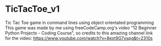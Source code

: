 # TicTacToe_v1
 Tic Tac Toe game in command lines using object orientated programming
 This game was made by me using freeCodeCamp.org's video "12 Beginner Python Projects - Coding Course", so credits to this amazing channel
 link for the video: https://www.youtube.com/watch?v=8ext9G7xspg&t=2310s

